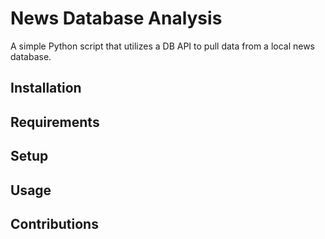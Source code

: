 # News Database Analysis

A simple Python script that utilizes a DB API to pull data from a local news database.

## Installation

## Requirements

## Setup

## Usage

## Contributions

